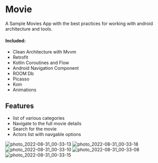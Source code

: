 # Movie
A Sample Movies App with the best practices for working with android architecture and tools.

#### Included: 
- Clean Architecture with Mvvm 
- Retrofit 
- Kotlin Coroutines and Flow 
- Android Navigation Component 
- ROOM Db 
- Picasso 
- Koin
- Animations

## Features 
- list of various categories
- Navigate to the full movie details
- Search for the movie
- Actors list with navgable options



![photo_2022-08-31_00-33-13](https://user-images.githubusercontent.com/74027887/187532890-655b0fb2-9310-4bc5-9a54-966eafabfbfb.jpg)
![photo_2022-08-31_00-33-18](https://user-images.githubusercontent.com/74027887/187533124-ea22613d-8be9-4128-b070-a3a0d7b63d92.jpg)
![photo_2022-08-31_00-33-10](https://user-images.githubusercontent.com/74027887/187533144-933734bf-a976-4dc9-9492-e889bad5ef9e.jpg)
![photo_2022-08-31_00-33-08](https://user-images.githubusercontent.com/74027887/187533900-019e95ba-f332-4921-b758-4388fefbf800.jpg)
![photo_2022-08-31_00-33-15](https://user-images.githubusercontent.com/74027887/187533255-3a9041df-e994-4ca8-8532-628149020911.jpg)
